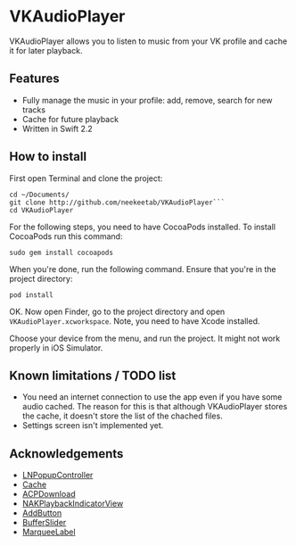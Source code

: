 # VKAudioPlayer #

VKAudioPlayer allows you to listen to music from your VK profile and cache it for later playback. 

## Features ##
- Fully manage the music in your profile: add, remove, search for new tracks
- Cache for future playback 
- Written in Swift 2.2

## How to install ##

First open Terminal and clone the project:
```
cd ~/Documents/
git clone http://github.com/neekeetab/VKAudioPlayer```
cd VKAudioPlayer
```
For the following steps, you need to have CocoaPods installed. To install CocoaPods run this command:
```
sudo gem install cocoapods
```
When you're done, run the following command. Ensure that you're in the project directory:
```
pod install
```
OK. Now open Finder, go to the project directory and open ```VKAudioPlayer.xcworkspace```.
Note, you need to have Xcode installed. 

Choose your device from the menu, and run the project. It might not work properly in iOS Simulator. 

## Known limitations / TODO list ##
- You need an internet connection to use the app even if you have some audio cached. The reason for this is that although VKAudioPlayer stores the cache, it doesn't store the list of the chached files. 
- Settings screen isn't implemented yet.

## Acknowledgements ##
- [LNPopupController](https://github.com/LeoNatan/LNPopupController) 
- [Cache](https://github.com/hyperoslo/Cache)
- [ACPDownload](https://github.com/antoniocasero/ACPDownload)
- [NAKPlaybackIndicatorView](https://github.com/yujinakayama/NAKPlaybackIndicatorView)
- [AddButton](https://github.com/svenbacia/AddButton)
- [BufferSlider](https://github.com/raxcat/BufferSlider)
- [MarqueeLabel](https://github.com/cbpowell/MarqueeLabel)
